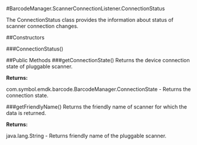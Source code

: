 #BarcodeManager.ScannerConnectionListener.ConnectionStatus

The ConnectionStatus class provides the information about status of scanner connection changes.

##Constructors

###ConnectionStatus()

##Public Methods
###getConnectionState()
Returns the device connection state of pluggable scanner.

**Returns:**

com.symbol.emdk.barcode.BarcodeManager.ConnectionState - Returns the connection state.

###getFriendlyName()
Returns the friendly name of scanner for which the data is returned.

**Returns:**

java.lang.String - Returns friendly name of the pluggable scanner.